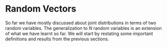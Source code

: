 # Random Vectors

So far we have mostly discussed about joint distributions in terms of two random variables.
The generalization to $N$ random variables is an extension of what we have learnt so far.
We will start by restating some important definitions and results from the previous sections.
